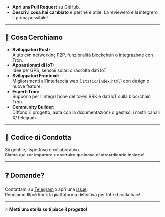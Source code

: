 - **Apri una Pull Request** su GitHub.
- **Descrivi cosa hai cambiato** e perché è utile. La reviewerò e la integrerò il prima possibile!

---

## 👀 Cosa Cerchiamo

- **Sviluppatori Rust:**  
Aiuto con networking P2P, funzionalità blockchain o integrazione con Tron.
- **Appassionati di IoT:**  
Idee per GPS, sensori solari o raccolta dati IoT.
- **Sviluppatori Frontend:**  
Miglioramenti all’interfaccia web (`/static/index.html`) con design o nuove feature.
- **Esperti Tron:**  
Supporto per l’integrazione del token BRK e dati IoT sulla blockchain Tron.
- **Community Builder:**  
Diffondi il progetto, aiuta con la documentazione o gestisci i nostri canali X/Telegram.

---

## 🌈 Codice di Condotta

Sii gentile, rispettoso e collaborativo.  
Siamo qui per imparare e costruire qualcosa di straordinario insieme!

---

## ❓ Domande?

Contattami su [Telegram](https://t.me/BlockRockCommunity) o apri una [issue](https://github.com/BlockRockAdmin/BlockRock/issues).  
Rendiamo BlockRock la piattaforma definitiva per IoT e blockchain!

---

⭐ **Metti una stella se ti piace il progetto!**  
